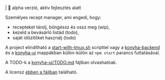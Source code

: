 | :construction: alpha verzió, aktív fejlesztés alatt

Személyes recept manager, ami engedi, hogy:
- recepteket tárolj, böngéssz és ossz meg (wip),
- kezeld a bevásárló listád (todo),
- saját időzítőket használj (todo)

A project elindítható a [start-with-tmux.sh](start-with-tmux.sh) scripttel vagy a [konyha-backend](konyha-backend) és a [konyha-ui](konyha-ui) mappákban külön-külön az
`npm start` parancs futtatásával.

A TODO-k a [konyha-ui/TODO.md](konyha-ui/TODO.md) fájlban olvashatóak.

A licensz [ebben a fájlban](LICENSE) található.
